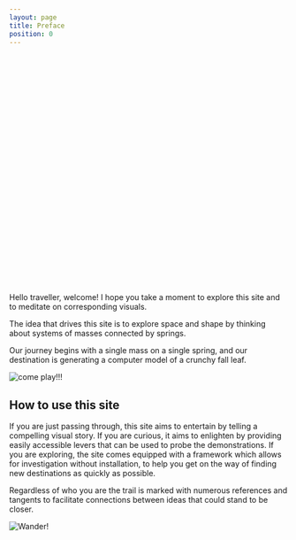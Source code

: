 ```yaml
---
layout: page
title: Preface
position: 0
---
```

<script src="{{ site.baseurl }}/public/js/lib/jquery.visible.min.js"></script>
<script src="{{ site.baseurl }}/public/js/lib/fool-util.js" type="text/javascript" charset="utf-8"></script>

<script src="{{ site.baseurl }}/public/js/lib/three.min.js"></script> 
<script src="{{ site.baseurl }}/public/js/three_libs/stats.min.js"></script> 
<script src="{{ site.baseurl }}/public/js/lib/OrbitControls.js"></script> 
<script src="{{ site.baseurl }}/public/js/lib/Detector.js"></script> 

<script type="text/javascript" src="{{ site.baseurl }}/public/js/spring-system.js"></script>

<script type="x-shader/x-fragment" id="fragmentShaderDepth">

  uniform sampler2D texture;
  varying vec2 vUV;

  vec4 pack_depth( const in float depth ) {

    const vec4 bit_shift = vec4( 256.0 * 256.0 * 256.0, 256.0 * 256.0, 256.0, 1.0 );
    const vec4 bit_mask  = vec4( 0.0, 1.0 / 256.0, 1.0 / 256.0, 1.0 / 256.0 );
    vec4 res = fract( depth * bit_shift );
    res -= res.xxyz * bit_mask;
    return res;

  }

  void main() {

    vec4 pixel = texture2D( texture, vUV );

    if ( pixel.a < 0.5 ) discard;

    gl_FragData[ 0 ] = pack_depth( gl_FragCoord.z );

  }
</script>

<script type="x-shader/x-vertex" id="vertexShaderDepth">

  varying vec2 vUV;

  void main() {

    vUV = 0.75 * uv;

    vec4 mvPosition = modelViewMatrix * vec4( position, 1.0 );

    gl_Position = projectionMatrix * mvPosition;

  }

</script>

<script type="text/javascript" src="{{ site.baseurl }}/public/js/preface/sheet-init.js"></script>
<script type="text/javascript" src="{{ site.baseurl }}/public/js/preface/sheet-simulate.js"></script>

<div class='content'>
	    <div id="sheet-gl" style='width: 100%; display:block; height:400px;'></div>
</div>
<br/>

<script type="text/javascript">
var sheetThree = initThree('sheet-gl');
var sheetTexturePath = '{{ site.baseurl }}/public/img/textures/';
var startSheetAnimation = function () {
  sheetInit.reset();
  sheetSim.sheetGeometry = sheetInit.sheetGeometry;

  sheetAnimate();

  function sheetAnimate() {
    requestAnimationFrame( sheetAnimate );

    var time = Date.now();

    if ($('#sheet-gl').visible( true )) {
      animate_circle = false;
      sheetSim.simulate(time);
      sheetSim.render();
  }
  }
}
startSheetAnimation();
</script>


<script type="text/javascript">
// ground

  var groundTexture = THREE.ImageUtils.loadTexture( '{{ site.baseurl }}/public/img/textures/' + "ground3.jpg" );
  groundTexture.wrapS = groundTexture.wrapT = THREE.RepeatWrapping;
  groundTexture.repeat.set( 25, 25 );
  groundTexture.anisotropy = 16;

  var groundMaterial = new THREE.MeshPhongMaterial( { color: 0xffffff, specular: 0x111111, map: groundTexture } );

  var mesh = new THREE.Mesh( new THREE.PlaneBufferGeometry( 20000, 20000 ), groundMaterial );
  mesh.position.y = -300;
  mesh.rotation.x = - Math.PI / 2;
  mesh.receiveShadow = true;
  sheetThree.scene.add( mesh );
</script>

Hello traveller, welcome!  I hope you take a moment to explore this site and to meditate on corresponding visuals.

The idea that drives this site is to explore space and shape by thinking about systems of masses connected by springs.  

Our journey begins with a single mass on a single spring, and our destination is generating a computer model of a crunchy fall leaf. 

<img src="{{ site.baseurl }}/public/img/runthrough.gif" alt="come play!!!">

## How to use this site

If you are just passing through, this site aims to entertain by telling a compelling visual story.  If you are curious, it aims to enlighten by providing easily accessible levers that can be used to probe the demonstrations.  If you are exploring, the site comes equipped with a framework which allows for investigation without installation, to help you get on the way of finding new destinations as quickly as possible.

Regardless of who you are the trail is marked with numerous references and tangents to facilitate connections between ideas that could stand to be closer.

<img src="{{ site.baseurl }}/public/img/intro.jpg" alt="Wander!">



